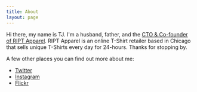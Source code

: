 ```yaml
---
title: About
layout: page
---
```


<p class="lead">
  Hi there, my name is TJ.  I'm a husband, father, and the <a href="https://www.riptapparel.com" target="_blank" class="highlight">CTO &amp; Co-founder of RIPT Apparel</a>. RIPT Apparel is an online T-Shirt retailer based in Chicago that sells unique T-Shirts every day for 24-hours.  Thanks for stopping by.
</p>

A few other places you can find out more about me:

* [Twitter](http://www.twitter.com/tjmapes)
* [Instagram](http://www.instagram.com/tjmapes)
* [Flickr](http://www.flickr.com/photos/tjmapes)

